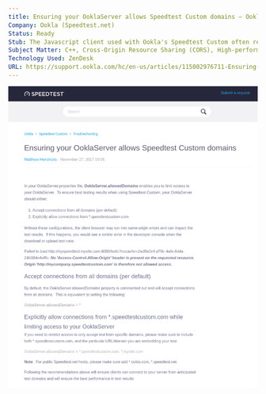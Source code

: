 ```yaml
---
title: Ensuring your OoklaServer allows Speedtest Custom domains – Ookla Speedtest Custom
Company: Ookla (Speedtest.net)
Status: Ready
Stub: The Javascript client used with Ookla's Speedtest Custom often required updating server side configurations to help ensure that resources accepted or rejected connections from certain domains and that connections were testing using the preferred API as optimized for reach browser.
Subject Matter: C++, Cross-Origin Resource Sharing (CORS), High-performance Browser Networking
Technology Used: ZenDesk
URL: https://support.ookla.com/hc/en-us/articles/115002976711-Ensuring-your-OoklaServer-allows-Speedtest-Custom-domains
---
```

![alt text](./img/ensuring.png)
